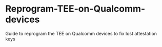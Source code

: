 # Reprogram-TEE-on-Qualcomm-devices
Guide to reprogram the TEE on Qualcomm devices to fix lost attestation keys

